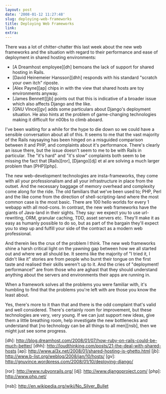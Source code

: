 ```yaml
---
layout: post
date: '2008-01-12 11:27:48'
slug: deploying-web-frameworks
title: Deploying Web Frameworks
link: 
extra: 
---
```


There was a lot of chitter-chatter this last week about the new web frameworks and the situation with regard to their performance and ease of deployment in shared hosting environments:

* \[A Dreamhost employee\]\[dh\] bemoans the lack of support for shared hosting in Rails.
* \[David Heinemeier Hansson\]\[dhh\] responds with his standard "scratch your own itch" riposte.
* \[Alex Payne\]\[ap\] chips in with the view that shared hosts are toy environments anyway.
* \[James Bennett\]\[jb\] points out that this is indicative of a broader issue which also affects Django and the like.
* \[GNU VInce\]\[gv\] adds some particulars about Django's deployment situation. He also hints at the problem of game-changing technologies making it difficult for n00bs to climb aboard.

I've been waiting for a while for the hype to die down so we could have a sensible conversation about all of this. It seems to me that the vast majority of the Rails naysaying has been hinged on a misguided comparison between it and PHP, and  complaints about it's performance. There's clearly an issue there, but the issue doesn't seem to me to be with Rails in particular. The "it's hard" and "it's slow" complaints both seem to be missing the fact that \[Rails\]\[ror\], \[Django\]\[dj\] et al are solving a much larger problem than \[PHP\]\[php\].

The new web-development technologies are insta-frameworks, they come with all your professionalism and all your infrastructure in place from the outset. And the necessary baggage of memory overhead and complexity come along for the ride. The old familiars that we've been used to; PHP, Perl and the like come from the direction of shell-scripting-land where the most common case is the most basic. There are 100 hello worlds for every 1 webapp with all mod-cons. In contrast, the new web frameworks have the giants of Java-land in their sights. They say: we expect you to use url-rewriting, ORM, granular caching, TDD, asset servers etc. They'll make it as easy as humanly possible to do so, but as part of the bargain they'll expect you to step up and fulfill your side of the contract as a modern web professional.

And therein lies the crux of the problem I think. The new web frameworks shine a harsh critical light on the yawning gap between how we all started out and where we all should be. It seems like the majority of "I tried it, I didn't like it" stories are from people who burnt their tongue on the first taste and realised their skills weren't up to it. And the cries of "deployment! performance!" are from those who are aghast that they should understand anything about the servers and environments their apps are running in. 

When a framework solves all the problems you were familiar with, it's humbling to find that the problems you're left with are those you know the least about.

Yes, there's more to it than that and there is the odd complaint that's valid and well considered. There's certainly room for improvement, but these technologies are very, very young. If we can just support new ideas, give them a little breathing room, help investigate the new bottlenecks and understand that \[no technology can be all things to all men\]\[nsb\], then we might just see some progress.

\[dh\]: http://blog.dreamhost.com/2008/01/07/how-ruby-on-rails-could-be-much-better/
\[dhh\]: http://loudthinking.com/posts/21-the-deal-with-shared-hosts
\[ap\]: http://www.al3x.net/2008/01/shared-hosting-is-ghetto.html
\[jb\]: http://www.b-list.org/weblog/2008/jan/10/hosts/
\[gv\]: http://gnuvince.wordpress.com/2008/01/10/deploying-django/

\[ror\]: http://www.rubyonrails.org/
\[dj\]: http://www.djangoproject.com/
\[php\]: http://www.php.net/

\[nsb\]: http://en.wikipedia.org/wiki/No_Silver_Bullet